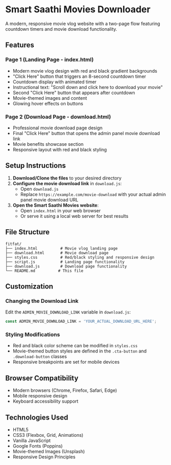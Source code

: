 # Smart Saathi Movies Downloader

A modern, responsive movie vlog website with a two-page flow featuring countdown timers and movie download functionality.

## Features

### Page 1 (Landing Page - index.html)
- Modern movie vlog design with red and black gradient backgrounds
- "Click Here" button that triggers an 8-second countdown timer
- Countdown display with animated timer
- Instructional text: "Scroll down and click here to download your movie"
- Second "Click Here" button that appears after countdown
- Movie-themed images and content
- Glowing hover effects on buttons

### Page 2 (Download Page - download.html)
- Professional movie download page design
- Final "Click Here" button that opens the admin panel movie download link
- Movie benefits showcase section
- Responsive layout with red and black styling

## Setup Instructions

1. **Download/Clone the files** to your desired directory
2. **Configure the movie download link** in `download.js`:
   - Open `download.js`
   - Replace `https://example.com/movie-download` with your actual admin panel movie download URL
3. **Open the Smart Saathi Movies website**:
   - Open `index.html` in your web browser
   - Or serve it using a local web server for best results

## File Structure

```
fitfat/
├── index.html          # Movie vlog landing page
├── download.html       # Movie download page
├── styles.css          # Red/black styling and responsive design
├── script.js           # Landing page functionality
├── download.js         # Download page functionality
└── README.md          # This file
```

## Customization

### Changing the Download Link
Edit the `ADMIN_MOVIE_DOWNLOAD_LINK` variable in `download.js`:
```javascript
const ADMIN_MOVIE_DOWNLOAD_LINK = 'YOUR_ACTUAL_DOWNLOAD_URL_HERE';
```

### Styling Modifications
- Red and black color scheme can be modified in `styles.css`
- Movie-themed button styles are defined in the `.cta-button` and `.download-button` classes
- Responsive breakpoints are set for mobile devices

## Browser Compatibility

- Modern browsers (Chrome, Firefox, Safari, Edge)
- Mobile responsive design
- Keyboard accessibility support

## Technologies Used

- HTML5
- CSS3 (Flexbox, Grid, Animations)
- Vanilla JavaScript
- Google Fonts (Poppins)
- Movie-themed Images (Unsplash)
- Responsive Design Principles
